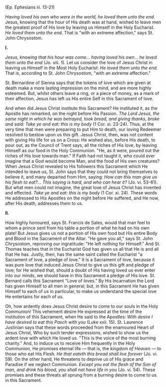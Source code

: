 
(Ep. Ephesians iii. 13-21)

*Having loved his own who were in the world, he loved them unto the end.* Jesus, knowing that the hour of His death was at hand, wished to leave men the greatest proof of His love by leaving us Himself in the Holy Eucharist. *He loved them unto the end*. That is \"with an extreme affection,\" says St. John Chrysostom.

**I\.**

*Jesus, knowing that his hour was come... having loved his own... he loved them unto the end* (Jo. xiii. 1). Let us consider the love of Jesus Christ in leaving us Himself in the Most Holy Eucharist: *He loved them unto the end.* That is, according to St. John Chrysostom, \"with an extreme affection.\"

St. Bernardine of Sienna says that the tokens of love which are given at death make a more lasting impression on the mind, and are more highly esteemed. But, whilst others leave a ring, or a piece of money, as a mark of their affection, Jesus has left us His entire Self in this Sacrament of love.

And when did Jesus Christ institute this Sacrament? He instituted it, as the Apostle has remarked, on the night before His Passion. *The Lord Jesus, the same night in which he was betrayed, took bread, and giving thanks, broke and said: Take ye and eat: this is my body* (1 Cor. xi. 23-24). Thus, at the very time that men were preparing to put Him to death, our loving Redeemer resolved to bestow upon us this gift. Jesus Christ, then, was not content with giving His life for us on a Cross: He wished also, before His death, to pour out, as the Council of Trent says, all the riches of His love, by leaving Himself as our food in the Holy Communion. \"He, as it were, poured out the riches of His love towards man.\" If Faith had not taught it, who could ever imagine that a God would become Man, and the food of His own creatures? When Jesus Christ revealed to His followers this Sacrament which He intended to leave us, St. John says that they could not bring themselves to believe it, and many departed from Him, saying: *How can this man give us his flesh to eat?... This saying is hard, and who can hear it?* (Jo. vi. 53-61). But what men could not imagine, the great love of Jesus Christ has invented and effected. *Take ye and eat: this is my body* (1 Cor. xi. 24). These words He addressed to His Apostles on the night before He suffered, and He now, after His death, addresses them to us.

**II\.**

How highly honoured, says St. Francis de Sales, would that man feel to whom a prince sent from his table a portion of what he had on his own plate! But Jesus gives us not a portion of His own food but His entire Body and Blood in the Sacrament of the Altar. \"He gave you all,\" says St. John Chrysostom, reproving our ingratitude: \"He left nothing for Himself.\" And St. Thomas teaches that in the Eucharist God has given us all that He is and all that He has. Justly, then, has the same saint called the Eucharist \"a Sacrament of love, a pledge of love.\" It is a Sacrament of love, because it was pure love that induced Jesus Christ to give us this gift and pledge of love; for He wished that, should a doubt of His having loved us ever enter into our minds, we should have in this Sacrament a pledge of His love. St. Bernard calls this Sacrament \"Love of loves.\" By His Incarnation the Lord has given Himself to all men in general; but, in this Sacrament He has given Himself to each of us in particular, to make us understand the special love He entertains for each of us.

Oh, how ardently does Jesus Christ desire to come to our souls in the Holy Communion! This vehement desire He expressed at the time of the institution of this Sacrament, when He said to the Apostles: *With desire I have desired to eat this Pasch with you* (Luke xxii. 15). St. Laurence Justinian says that these words proceeded from the enamoured Heart of Jesus Christ, Who by such tender expressions, wished to show us the ardent love with which He loved us. \"This is the voice of the most burning charity.\" And, to induce us to receive Him frequently in the Holy Communion, He promises eternal life — that is, the *kingdom of Heaven* — to those who eat His Flesh. *He that eateth this bread shall live forever* (Jo. vi. 59). On the other hand, He threatens to deprive us of His grace and Paradise if we neglect Communion. *Except you eat the flesh of the Son of man, and drink his blood, you shall not have life in you* (Jo. vi. 54). These promises and these threats all sprung from a burning desire to come to us in this Sacrament.

